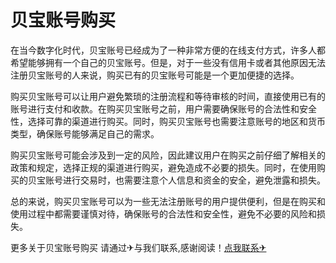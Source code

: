 # 贝宝账号购买

在当今数字化时代，贝宝账号已经成为了一种非常方便的在线支付方式，许多人都希望能够拥有一个自己的贝宝账号。但是，对于一些没有信用卡或者其他原因无法注册贝宝账号的人来说，购买已有的贝宝账号可能是一个更加便捷的选择。

购买贝宝账号可以让用户避免繁琐的注册流程和等待审核的时间，直接使用已有的账号进行支付和收款。在购买贝宝账号之前，用户需要确保账号的合法性和安全性，选择可靠的渠道进行购买。同时，购买贝宝账号也需要注意账号的地区和货币类型，确保账号能够满足自己的需求。

购买贝宝账号可能会涉及到一定的风险，因此建议用户在购买之前仔细了解相关的政策和规定，选择正规的渠道进行购买，避免造成不必要的损失。同时，在使用购买的贝宝账号进行交易时，也需要注意个人信息和资金的安全，避免泄露和损失。

总的来说，购买贝宝账号可以为一些无法注册账号的用户提供便利，但是在购买和使用过程中都需要谨慎对待，确保账号的合法性和安全性，避免不必要的风险和损失。

更多关于贝宝账号购买 请通过✈与我们联系,感谢阅读！[点我联系✈](https://pro.G208.com)
